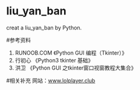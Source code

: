 # liu_yan_ban
creat a liu_yan_ban by Python.

#参考资料
1. RUNOOB.COM 《Python GUI 编程（Tkinter）》
2. 行初心 《Python3 tkinter 基础》
3. 洪卫 《Python GUI 之tkinter窗口视窗教程大集合》

#相关补充
网站：www.lolplayer.club

